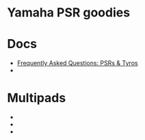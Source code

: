 # Yamaha PSR goodies
<!-- copyright: SeeJay & ReSampled -->

# Docs
* [Frequently Asked Questions: PSRs & Tyros](https://www.psrtutorial.com/MB/zips/FAQ%202016.pdf)
* [](https://hu.yamaha.com/files/download/other_assets/3/1279213/psrsx900_sx700_en_dl_a0.pdf)

# Multipads
* [](http://sintezator-online.ru/forum/igraem-na-sintezatore/147-ispolzovanie-multipedov-multi-pads)
* [](https://yadi.sk/d/UlDShjRCmdmf2)
* [](https://www.psrtutorial.com/sty/MP/mpYamaha.html)
